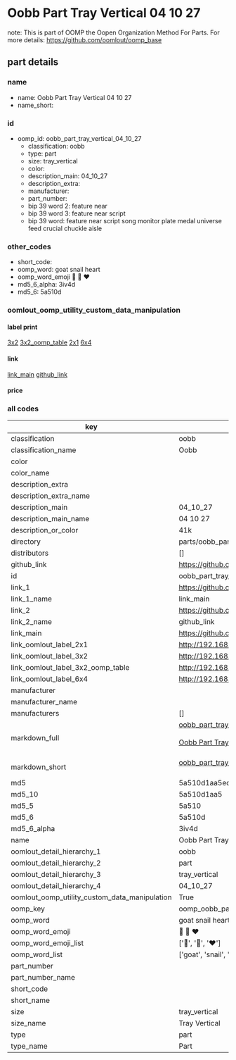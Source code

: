 # Oobb Part Tray Vertical 04 10 27  

note: This is part of OOMP the Oopen Organization Method For Parts. For more details: https://github.com/oomlout/oomp_base

##  part details





### name
* name: Oobb Part Tray Vertical 04 10 27
* name_short: 
### id
* oomp_id: oobb_part_tray_vertical_04_10_27
  * classification: oobb
  * type: part
  * size: tray_vertical
  * color: 
  * description_main: 04_10_27
  * description_extra: 
  * manufacturer: 
  * part_number: 
  * bip 39 word 2: feature near
  * bip 39 word 3: feature near script
  * bip 39 word: feature near script song monitor plate medal universe feed crucial chuckle aisle

### other_codes
* short_code: 
* oomp_word: goat snail heart
* oomp_word_emoji :goat: :snail: :heart:
* md5_6_alpha: 3iv4d
* md5_6: 5a510d






### oomlout_oomp_utility_custom_data_manipulation
#### label print
[3x2](http://192.168.1.245:1112/?label=oomp%203iv4d)
[3x2_oomp_table](http://192.168.1.107:1112/?label=oomp%203iv4d)
[2x1](http://192.168.1.242:1112/?label=oomp%203iv4d)
[6x4](http://192.168.1.55:1112/?label=oomp%203iv4d)    

#### link

[link_main](https://github.com/oomlout/oomlout_oomp_current_version_messy/tree/main/parts/oobb_part_tray_vertical_04_10_27) [github_link](https://github.com/oomlout/oomlout_oomp_part_src/tree/main/parts/oobb_part_tray_vertical_04_10_27)                             

#### price







### all codes 
| key | value |  
| --- | --- |  
| classification | oobb |  
| classification_name | Oobb |  
| color |  |  
| color_name |  |  
| description_extra |  |  
| description_extra_name |  |  
| description_main | 04_10_27 |  
| description_main_name | 04 10 27 |  
| description_or_color | 41k |  
| directory | parts/oobb_part_tray_vertical_04_10_27 |  
| distributors | [] |  
| github_link | https://github.com/oomlout/oomlout_oomp_part_src/tree/main/parts/oobb_part_tray_vertical_04_10_27 |  
| id | oobb_part_tray_vertical_04_10_27 |  
| link_1 | https://github.com/oomlout/oomlout_oomp_current_version_messy/tree/main/parts/oobb_part_tray_vertical_04_10_27 |  
| link_1_name | link_main |  
| link_2 | https://github.com/oomlout/oomlout_oomp_part_src/tree/main/parts/oobb_part_tray_vertical_04_10_27 |  
| link_2_name | github_link |  
| link_main | https://github.com/oomlout/oomlout_oomp_current_version_messy/tree/main/parts/oobb_part_tray_vertical_04_10_27 |  
| link_oomlout_label_2x1 | http://192.168.1.242:1112/?label=oomp%203iv4d |  
| link_oomlout_label_3x2 | http://192.168.1.245:1112/?label=oomp%203iv4d |  
| link_oomlout_label_3x2_oomp_table | http://192.168.1.107:1112/?label=oomp%203iv4d |  
| link_oomlout_label_6x4 | http://192.168.1.55:1112/?label=oomp%203iv4d |  
| manufacturer |  |  
| manufacturer_name |  |  
| manufacturers | [] |  
| markdown_full | [oobb_part_tray_vertical_04_10_27](https://github.com/oomlout/oomlout_oomp_current_version_messy/tree/main/parts/oobb_part_tray_vertical_04_10_27)<br>[](https://github.com/oomlout/oomlout_oomp_current_version_messy/tree/main/parts/oobb_part_tray_vertical_04_10_27)<br>[Oobb Part Tray Vertical 04 10 27](https://github.com/oomlout/oomlout_oomp_current_version_messy/tree/main/parts/oobb_part_tray_vertical_04_10_27)<br><br> |  
| markdown_short | [oobb_part_tray_vertical_04_10_27](https://github.com/oomlout/oomlout_oomp_current_version_messy/tree/main/parts/oobb_part_tray_vertical_04_10_27)<br><br> |  
| md5 | 5a510d1aa5edd14a98c78cf38364e2a1 |  
| md5_10 | 5a510d1aa5 |  
| md5_5 | 5a510 |  
| md5_6 | 5a510d |  
| md5_6_alpha | 3iv4d |  
| name | Oobb Part Tray Vertical 04 10 27 |  
| oomlout_detail_hierarchy_1 | oobb |  
| oomlout_detail_hierarchy_2 | part |  
| oomlout_detail_hierarchy_3 | tray_vertical |  
| oomlout_detail_hierarchy_4 | 04_10_27 |  
| oomlout_oomp_utility_custom_data_manipulation | True |  
| oomp_key | oomp_oobb_part_tray_vertical_04_10_27 |  
| oomp_word | goat snail heart |  
| oomp_word_emoji | :goat: :snail: :heart: |  
| oomp_word_emoji_list | [':goat:', ':snail:', ':heart:'] |  
| oomp_word_list | ['goat', 'snail', 'heart'] |  
| part_number |  |  
| part_number_name |  |  
| short_code |  |  
| short_name |  |  
| size | tray_vertical |  
| size_name | Tray Vertical |  
| type | part |  
| type_name | Part |  
